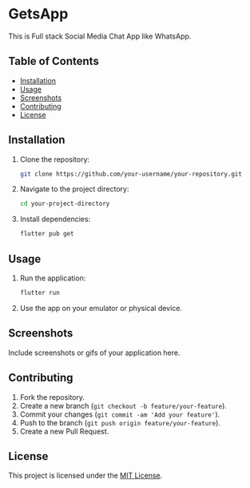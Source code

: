 # GetsApp

This is Full stack Social Media Chat App like WhatsApp.

## Table of Contents

- [Installation](#installation)
- [Usage](#usage)
- [Screenshots](#screenshots)
- [Contributing](#contributing)
- [License](#license)

## Installation

1. Clone the repository:
   ```sh
   git clone https://github.com/your-username/your-repository.git
   ```
2. Navigate to the project directory:
   ```sh
   cd your-project-directory
   ```
3. Install dependencies:
   ```sh
   flutter pub get
   ```

## Usage

1. Run the application:
   ```sh
   flutter run
   ```
2. Use the app on your emulator or physical device.

## Screenshots

Include screenshots or gifs of your application here.

## Contributing

1. Fork the repository.
2. Create a new branch (`git checkout -b feature/your-feature`).
3. Commit your changes (`git commit -am 'Add your feature'`).
4. Push to the branch (`git push origin feature/your-feature`).
5. Create a new Pull Request.

## License

This project is licensed under the [MIT License](LICENSE).